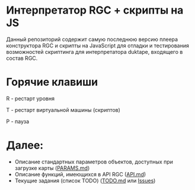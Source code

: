 # Интерпретатор RGC + скрипты на JS

Данный репозиторий содержит самую последнюю версию плеера конструктора RGC и скрипты на JavaScript для отладки и тестирования возможностей скриптинга для интерпретатора duktape, входящего в состав RGC.


# Горячие клавиши
R - рестарт уровня

T - рестарт виртуальной машины (скриптов)

P - пауза 


# Далее:
  - Описание стандартных параметров объектов, доступных при загрузке карты ([PARAMS.md])
  - Описание функций, имеющихся в API RGC ([API.md])
  - Текущие задания (список TODO) ([TODO.md] или [Issues])
  
[PARAMS.md]: <https://github.com/vuvk/rgc_interpreter/blob/master/PARAMS.md>
[API.md]: <https://github.com/vuvk/rgc_interpreter/blob/master/API.md>
[TODO.md]: <https://github.com/vuvk/rgc_interpreter/blob/master/TODO.md>
[Issues]: <https://github.com/vuvk/rgc_interpreter/issues>
